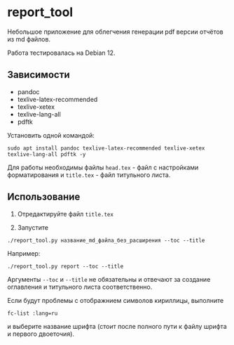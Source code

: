 # report_tool

Небольшое приложение для облегчения генерации pdf версии отчётов из md файлов.

Работа тестировалась на Debian 12.

## Зависимости
* pandoc
* texlive-latex-recommended
* texlive-xetex
* texlive-lang-all
* pdftk

Установить одной командой:

```shell
sudo apt install pandoc texlive-latex-recommended texlive-xetex texlive-lang-all pdftk -y
```

Для работы необходимы файлы `head.tex` - файл с настройками форматирования и `title.tex` - файл титульного листа.

## Использование

1. Отредактируйте файл `title.tex`

2. Запустите 
```shell
./report_tool.py название_md_файла_без_расширения --toc --title
```

Например:
```shell
./report_tool.py report --toc --title
```

Аргументы `--toc` и `--title` не обязательны и отвечают за создание оглавления и титульного листа соответственно.


Если будут проблемы с отображнием символов кириллицы, выполните
```shell
fc-list :lang=ru
```
и выберите название шрифта (стоит после полного пути к файлу шрифта и первого двоеточия).
